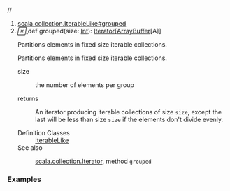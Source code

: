 //
<ol>
<li><a href="https://www.scala-lang.org/api/2.12.3/scala/collection/mutable/ArrayBuffer.html#grouped(size:Int):Iterator[Repr]">scala.collection.IterableLike#grouped</a></li>
<li name="scala.collection.IterableLike#grouped" visbl="pub" class="indented0 " data-isabs="false" fullcomment="yes" group="Ungrouped"> <a id="grouped(size:Int):Iterator[Repr]"></a><a id="grouped(Int):Iterator[ArrayBuffer[A]]"></a> <span class="permalink"> <a href="../../../scala/collection/mutable/ArrayBuffer.html#grouped(size:Int):Iterator[Repr]" title="Permalink"> <i class="material-icons"></i> </a> </span> <span class="modifier_kind"> <span class="modifier"></span> <span class="kind">def</span> </span> <span class="symbol"> <span class="name">grouped</span><span class="params">(<span name="size">size: <a href="../../Int.html" class="extype" name="scala.Int">Int</a></span>)</span><span class="result">: <a href="../Iterator.html" class="extype" name="scala.collection.Iterator">Iterator</a>[<a href="" class="extype" name="scala.collection.mutable.ArrayBuffer">ArrayBuffer</a>[<span class="extype" name="scala.collection.mutable.ArrayBuffer.A">A</span>]]</span> </span> <p class="shortcomment cmt">Partitions elements in fixed size iterable collections.</p>
 <div class="fullcomment">
  <div class="comment cmt">
   <p>Partitions elements in fixed size iterable collections.</p>
  </div>
  <dl class="paramcmts block">
   <dt class="param">
    size
   </dt>
   <dd class="cmt">
    <p>the number of elements per group</p>
   </dd>
   <dt>
    returns
   </dt>
   <dd class="cmt">
    <p>An iterator producing iterable collections of size <code>size</code>, except the last will be less than size <code>size</code> if the elements don't divide evenly.</p>
   </dd>
  </dl>
  <dl class="attributes block"> 
   <dt>
    Definition Classes
   </dt>
   <dd>
    <a href="../IterableLike.html" class="extype" name="scala.collection.IterableLike">IterableLike</a>
   </dd>
   <dt>
    See also
   </dt>
   <dd>
    <span class="cmt"><p><a href="../Iterator.html" class="extype" name="scala.collection.Iterator">scala.collection.Iterator</a>, method <code>grouped</code></p></span>
   </dd>
  </dl>
 </div> </li>
        </ol>


### Examples



